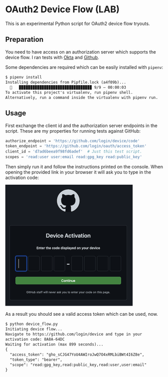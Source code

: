 # OAuth2 Device Flow (LAB)

This is an experimental Python script for OAuth2 device flow tryouts.

## Preparation

You need to have access on an authorization server which supports the device flow. I ran tests with [Okta](https://developer.okta.com/blog/2019/02/19/add-oauth-device-flow-to-any-server) and [Github](https://docs.github.com/en/developers/apps/building-oauth-apps/authorizing-oauth-apps).

Some dependencies are required which can be easily installed with `pipenv`:

```shell
$ pipenv install
Installing dependencies from Pipfile.lock (a4f09b)...
  🐍   ▉▉▉▉▉▉▉▉▉▉▉▉▉▉▉▉▉▉▉▉▉▉▉▉▉▉▉▉▉▉▉▉ 9/9 — 00:00:03
To activate this project's virtualenv, run pipenv shell.
Alternatively, run a command inside the virtualenv with pipenv run.
```

## Usage

First exchange the client id and the authorization server endpoints in the script. These are my properties for running tests against GitHub:

```python
authorize_endpoint = 'https://github.com/login/device/code'
token_endpoint = 'https://github.com/login/oauth/access_token'
client_id = 'd7ad6beea9f98fd6adef'  # Just this test script.
scopes = 'read:user user:email read:gpg_key read:public_key'
```

Then simply run it and follow the instructions printed on the console. When opening the provided link in your browser it will ask you to type in the activation code:

![GitHub device flow page](img/github-device-flow.png?raw=true)

As a result you should see a valid access token which can be used, now.

```shell
$ python device_flow.py
Initiating device flow...
Navigate to https://github.com/login/device and type in your activation code: 8A8A-64DC
Waiting for activation (max 899 seconds)...
{
  "access_token": "gho_sCJG47YoU4AWIroJwQ7O4xRMLbiBWt4I6Z8e",
  "token_type": "bearer",
  "scope": "read:gpg_key,read:public_key,read:user,user:email"
}
```
